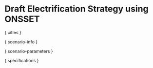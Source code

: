 # Draft Electrification Strategy using ONSSET

{ cities }

{ scenario-info }

{ scenario-parameters }

{ specifications }
